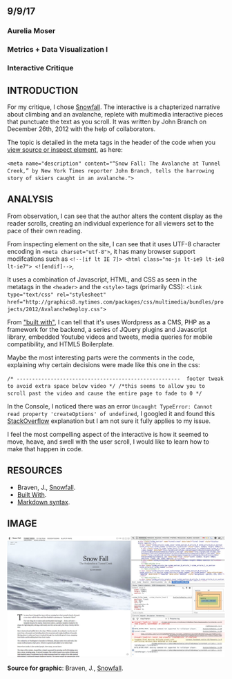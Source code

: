 ## 9/9/17
### Aurelia Moser
### Metrics + Data Visualization I
### Interactive Critique

## INTRODUCTION

For my critique, I chose [Snowfall](http://www.nytimes.com/projects/2012/snow-fall/#/?part=tunnel-creek). The interactive is a chapterized narrative about climbing and an avalanche, replete with multimedia interactive pieces that punctuate the text as you scroll. It was written by John Branch on December 26th, 2012 with the help of collaborators.

The topic is detailed in the meta tags in the header of the code when you [view source or inspect element](https://blog.kissmetrics.com/how-to-read-source-code/), as here:

`<meta name="description" content="“Snow Fall: The Avalanche at Tunnel Creek,” by New York Times reporter John Branch, tells the harrowing story of skiers caught in an avalanche.">`

## ANALYSIS
From observation, I can see that the author alters the content display as the reader scrolls, creating an individual experience for all viewers set to the pace of their own reading.

From inspecting element on the site, I can see that it uses UTF-8 character encoding in `<meta charset="utf-8">`, it has many browser support modifcations such as `<!--[if lt IE 7]> <html class="no-js lt-ie9 lt-ie8 lt-ie7"> <![endif]-->`, 

It uses a combination of Javascript, HTML, and CSS as seen in the metatags in the `<header>` and the `<style>` tags (primarily CSS): 
`<link type="text/css" rel="stylesheet" href="http://graphics8.nytimes.com/packages/css/multimedia/bundles/projects/2012/AvalancheDeploy.css">`

From ["built with"](http://builtwith.com/?http%3a%2f%2fwww.nytimes.com%2fprojects%2f2012%2fsnow-fall%2f%23%2f%3fpart%3dtunnel-creek), I can tell that it's uses Wordpress as a CMS, PHP as a framework for the backend, a series of JQuery plugins and Javascript library, embedded Youtube videos and tweets, media queries for mobile compatibility, and HTML5 Boilerplate.

Maybe the most interesting parts were the comments in the code, explaining why certain decisions were made like this one in the css: 

`/* -----------------------------------------------------  footer tweak to avoid extra space below video */
/*this seems to allow you to scroll past the video and cause the entire page to fade to 0 */`

In the Console, I noticed there was an error `Uncaught TypeError: Cannot read property 'createOptions' of undefined`, I googled it and found this [StackOverflow](http://stackoverflow.com/questions/6550795/uncaught-typeerror-cannot-read-property-value-of-undefined) explanation but I am not sure it fully applies to my issue. 

I feel the most compelling aspect of the interactive is how it seemed to move, heave, and swell with the user scroll, I would like to learn how to make that happen in code.

## RESOURCES

* Braven, J., [Snowfall](http://www.nytimes.com/projects/2012/snow-fall/#/?part=tunnel-creek).
* [Built With](http://builtwith.com/).
* [Markdown syntax](http://daringfireball.net/projects/markdown/basics).

## IMAGE

![Snowfall Inspect Element](https://raw.githubusercontent.com/auremoser/web-coding/master/_imgs/snowfall.jpg)

**Source for graphic**: Braven, J., [Snowfall](http://www.nytimes.com/projects/2012/snow-fall/#/?part=tunnel-creek).
